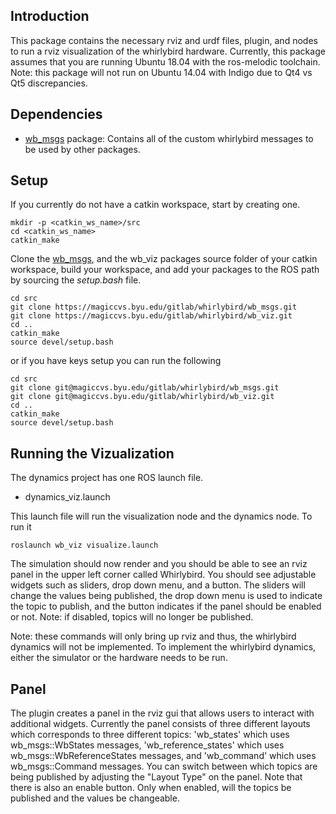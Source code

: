 ## Introduction

This package contains the necessary rviz and urdf files, plugin, and nodes to run a rviz visualization of the whirlybird hardware.
Currently, this package assumes that you are running Ubuntu 18.04 with the ros-melodic toolchain. Note: this
package will not run on Ubuntu 14.04 with Indigo due to Qt4 vs Qt5 discrepancies.


## Dependencies
- [wb_msgs](https://magiccvs.byu.edu/gitlab/whirlybird/wb_msgs) package: Contains all of the custom whirlybird messages to be used by other packages.

## Setup

If you currently do not have a catkin workspace, start by creating one.

```
mkdir -p <catkin_ws_name>/src
cd <catkin_ws_name>
catkin_make
```

Clone the [wb_msgs](https://magiccvs.byu.edu/gitlab/whirlybird/wb_msgs), and the wb\_viz packages source folder of your catkin workspace, build your workspace, and add your packages to the
ROS path by sourcing the *setup.bash* file.

```
cd src
git clone https://magiccvs.byu.edu/gitlab/whirlybird/wb_msgs.git
git clone https://magiccvs.byu.edu/gitlab/whirlybird/wb_viz.git
cd ..
catkin_make
source devel/setup.bash
```

or if you have keys setup you can run the following

```
cd src
git clone git@magiccvs.byu.edu/gitlab/whirlybird/wb_msgs.git
git clone git@magiccvs.byu.edu/gitlab/whirlybird/wb_viz.git
cd ..
catkin_make
source devel/setup.bash
```

## Running the Vizualization

The dynamics project has one ROS launch file. 
- dynamics_viz.launch

This launch file will run the visualization node and the dynamics node. To run it

```
roslaunch wb_viz visualize.launch
```

The simulation should now render and you should be able to see an rviz panel in the upper left corner called Whirlybird. You should see adjustable widgets such as sliders, drop down menu, and a button.
The sliders will change the values being published, the drop down menu is used to indicate the topic to publish, and the button indicates if the panel should be enabled or not. Note: if disabled,
topics will no longer be published. 


Note: these commands will only bring up rviz and thus, the whirlybird dynamics will not be implemented. To implement the
whirlybird dynamics, either the simulator or the hardware needs to be run. 

## Panel
The plugin creates a panel in the rviz gui that allows users to interact with additional widgets. Currently the panel consists of three different layouts which corresponds to 
three different topics: 'wb\_states' which uses wb\_msgs::WbStates messages, 'wb\_reference_states' which uses wb\_msgs::WbReferenceStates messages, 
and 'wb\_command' which uses wb\_msgs::Command messages. You can switch between which topics are being published by adjusting the "Layout Type" on the panel. Note that there is also an
enable button. Only when enabled, will the topics be published and the values be changeable.




